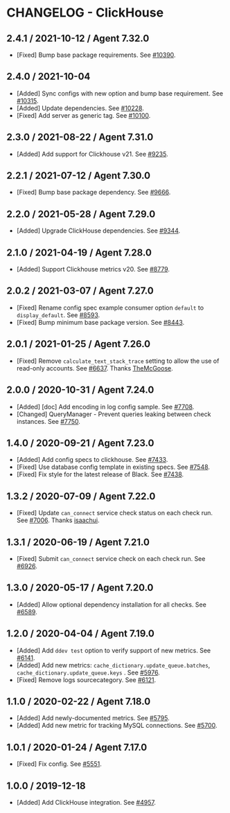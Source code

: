 # CHANGELOG - ClickHouse

## 2.4.1 / 2021-10-12 / Agent 7.32.0

* [Fixed] Bump base package requirements. See [#10390](https://github.com/DataDog/integrations-core/pull/10390).

## 2.4.0 / 2021-10-04

* [Added] Sync configs with new option and bump base requirement. See [#10315](https://github.com/DataDog/integrations-core/pull/10315).
* [Added] Update dependencies. See [#10228](https://github.com/DataDog/integrations-core/pull/10228).
* [Fixed] Add server as generic tag. See [#10100](https://github.com/DataDog/integrations-core/pull/10100).

## 2.3.0 / 2021-08-22 / Agent 7.31.0

* [Added] Add support for Clickhouse v21. See [#9235](https://github.com/DataDog/integrations-core/pull/9235).

## 2.2.1 / 2021-07-12 / Agent 7.30.0

* [Fixed] Bump base package dependency. See [#9666](https://github.com/DataDog/integrations-core/pull/9666).

## 2.2.0 / 2021-05-28 / Agent 7.29.0

* [Added] Upgrade ClickHouse dependencies. See [#9344](https://github.com/DataDog/integrations-core/pull/9344).

## 2.1.0 / 2021-04-19 / Agent 7.28.0

* [Added] Support Clickhouse metrics v20. See [#8779](https://github.com/DataDog/integrations-core/pull/8779).

## 2.0.2 / 2021-03-07 / Agent 7.27.0

* [Fixed] Rename config spec example consumer option `default` to `display_default`. See [#8593](https://github.com/DataDog/integrations-core/pull/8593).
* [Fixed] Bump minimum base package version. See [#8443](https://github.com/DataDog/integrations-core/pull/8443).

## 2.0.1 / 2021-01-25 / Agent 7.26.0

* [Fixed] Remove `calculate_text_stack_trace` setting to allow the use of read-only accounts. See [#6637](https://github.com/DataDog/integrations-core/pull/6637). Thanks [TheMcGoose](https://github.com/TheMcGoose).

## 2.0.0 / 2020-10-31 / Agent 7.24.0

* [Added] [doc] Add encoding in log config sample. See [#7708](https://github.com/DataDog/integrations-core/pull/7708).
* [Changed] QueryManager - Prevent queries leaking between check instances. See [#7750](https://github.com/DataDog/integrations-core/pull/7750).

## 1.4.0 / 2020-09-21 / Agent 7.23.0

* [Added] Add config specs to clickhouse. See [#7433](https://github.com/DataDog/integrations-core/pull/7433).
* [Fixed] Use database config template in existing specs. See [#7548](https://github.com/DataDog/integrations-core/pull/7548).
* [Fixed] Fix style for the latest release of Black. See [#7438](https://github.com/DataDog/integrations-core/pull/7438).

## 1.3.2 / 2020-07-09 / Agent 7.22.0

* [Fixed] Update `can_connect` service check status on each check run. See [#7006](https://github.com/DataDog/integrations-core/pull/7006). Thanks [isaachui](https://github.com/isaachui).

## 1.3.1 / 2020-06-19 / Agent 7.21.0

* [Fixed] Submit `can_connect` service check on each check run. See [#6926](https://github.com/DataDog/integrations-core/pull/6926).

## 1.3.0 / 2020-05-17 / Agent 7.20.0

* [Added] Allow optional dependency installation for all checks. See [#6589](https://github.com/DataDog/integrations-core/pull/6589).

## 1.2.0 / 2020-04-04 / Agent 7.19.0

* [Added] Add `ddev test` option to verify support of new metrics. See [#6141](https://github.com/DataDog/integrations-core/pull/6141).
* [Added] Add new metrics: `cache_dictionary.update_queue.batches`, `cache_dictionary.update_queue.keys` . See [#5976](https://github.com/DataDog/integrations-core/pull/5976).
* [Fixed] Remove logs sourcecategory. See [#6121](https://github.com/DataDog/integrations-core/pull/6121).

## 1.1.0 / 2020-02-22 / Agent 7.18.0

* [Added] Add newly-documented metrics. See [#5795](https://github.com/DataDog/integrations-core/pull/5795).
* [Added] Add new metric for tracking MySQL connections. See [#5700](https://github.com/DataDog/integrations-core/pull/5700).

## 1.0.1 / 2020-01-24 / Agent 7.17.0

* [Fixed] Fix config. See [#5551](https://github.com/DataDog/integrations-core/pull/5551).

## 1.0.0 / 2019-12-18

* [Added] Add ClickHouse integration. See [#4957](https://github.com/DataDog/integrations-core/pull/4957).
